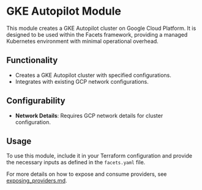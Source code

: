 # GKE Autopilot Module

This module creates a GKE Autopilot cluster on Google Cloud Platform. It is designed to be used within the Facets framework, providing a managed Kubernetes environment with minimal operational overhead.

## Functionality

- Creates a GKE Autopilot cluster with specified configurations.
- Integrates with existing GCP network configurations.

## Configurability

- **Network Details**: Requires GCP network details for cluster configuration.

## Usage

To use this module, include it in your Terraform configuration and provide the necessary inputs as defined in the `facets.yaml` file.

For more details on how to expose and consume providers, see [exposing_providers.md](../../exposing_providers.md).
